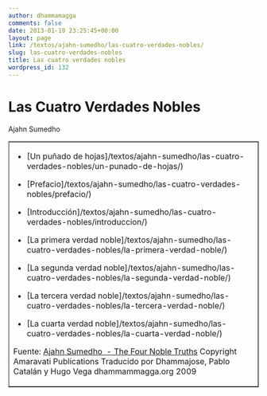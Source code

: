 ```yaml
---
author: dhammamagga
comments: false
date: 2013-01-19 23:25:45+00:00
layout: page
link: /textos/ajahn-sumedho/las-cuatro-verdades-nobles/
slug: las-cuatro-verdades-nobles
title: Las cuatro verdades nobles
wordpress_id: 132
---
```


# Las Cuatro Verdades Nobles




Ajahn Sumedho






<table cellpadding="2" cellspacing="2" border="1" >
<tbody >
<tr >

<td >



	
  * [Un puñado de hojas]/textos/ajahn-sumedho/las-cuatro-verdades-nobles/un-punado-de-hojas/)

	
  * [Prefacio]/textos/ajahn-sumedho/las-cuatro-verdades-nobles/prefacio/)

	
  * [Introducción]/textos/ajahn-sumedho/las-cuatro-verdades-nobles/introduccion/)

	
  * [La primera verdad noble]/textos/ajahn-sumedho/las-cuatro-verdades-nobles/la-primera-verdad-noble/)

	
  * [La segunda verdad noble]/textos/ajahn-sumedho/las-cuatro-verdades-nobles/la-segunda-verdad-noble/)

	
  * [La tercera verdad noble]/textos/ajahn-sumedho/las-cuatro-verdades-nobles/la-tercera-verdad-noble/)

	
  * [La cuarta verdad noble]/textos/ajahn-sumedho/las-cuatro-verdades-nobles/la-cuarta-verdad-noble/)


<!-- more -->


Fuente: [Ajahn Sumedho  - The Four Noble Truths](http://www.amaravati.org/dhamma-books/the-four-noble-truths/)
Copyright Amaravati Publications
Traducido por Dhammajose, Pablo Catalán y Hugo Vega
dhammammagga.org 2009



</td>
</tr>
</tbody>
</table>

